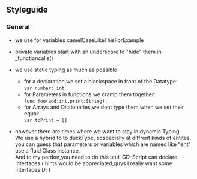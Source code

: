 ## Styleguide


### General
- we use for variables camelCaseLikeThisForExample

- private variables start with an underscore to "hide" them in _functioncalls()

- we use static typing as much as possible
  * for a declaration,we set a blankspace in front of the Datatype:   
    ``var number: int``
  * for Parameters in functions,we cramp them together:   
    ``func foo(add:int,print:String):``
  * for Arrays and Dictionaries,we dont type them when we set their equal:  
    ``var toPrint = []``

* however there are times where we want to stay in dynamic Typing.  
  We use a hybrid to to duckType, ecspecially at diffrent kinds of entites.
  you can guess that parameters or variables which are named like "ent" use a fluid Class instance.  
  And to my pardon,you need to do this until GD-Script can declare Interfaces
  ( hints would be appreciated,guys I really want some Interfaces D; )
